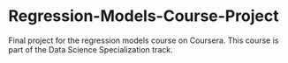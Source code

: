 # Regression-Models-Course-Project
Final project for the regression models course on Coursera. This course is part of the Data Science Specialization track.
